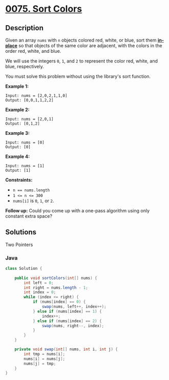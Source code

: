 # [0075. Sort Colors](https://leetcode-cn.com/problems/sort-colors/)

## Description


Given an array `nums` with `n` objects colored red, white, or blue, sort them **[in-place](https://en.wikipedia.org/wiki/In-place_algorithm)** so that objects of the same color are adjacent, with the colors in the order red, white, and blue.

We will use the integers `0`, `1`, and `2` to represent the color red, white, and blue, respectively.

You must solve this problem without using the library's sort function.

 

**Example 1:**

```
Input: nums = [2,0,2,1,1,0]
Output: [0,0,1,1,2,2]
```

**Example 2:**

```
Input: nums = [2,0,1]
Output: [0,1,2]
```

**Example 3:**

```
Input: nums = [0]
Output: [0]
```

**Example 4:**

```
Input: nums = [1]
Output: [1]
```

 

**Constraints:**

- `n == nums.length`
- `1 <= n <= 300`
- `nums[i]` is `0`, `1`, or `2`.

 

**Follow up:** Could you come up with a one-pass algorithm using only constant extra space?

## Solutions

Two Pointers

### Java

```java
class Solution {
    
    public void sortColors(int[] nums) {
        int left = 0;
        int right = nums.length - 1;
        int index = 0;
        while (index <= right) {
            if (nums[index] == 0) {
                swap(nums, left++, index++);
            } else if (nums[index] == 1) {
                index++;
            } else if (nums[index] == 2) {
                swap(nums, right--, index);
            }
        }
    }

    private void swap(int[] nums, int i, int j) {
        int tmp = nums[i];
        nums[i] = nums[j];
        nums[j] = tmp;
    }
}
```

